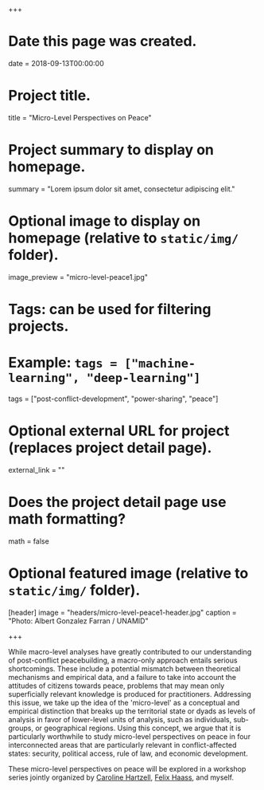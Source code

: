 +++
# Date this page was created.
date = 2018-09-13T00:00:00

# Project title.
title = "Micro-Level Perspectives on Peace"

# Project summary to display on homepage.
summary = "Lorem ipsum dolor sit amet, consectetur adipiscing elit."

# Optional image to display on homepage (relative to `static/img/` folder).
image_preview = "micro-level-peace1.jpg"

# Tags: can be used for filtering projects.
# Example: `tags = ["machine-learning", "deep-learning"]`
tags = ["post-conflict-development", "power-sharing", "peace"]

# Optional external URL for project (replaces project detail page).
external_link = ""

# Does the project detail page use math formatting?
math = false

# Optional featured image (relative to `static/img/` folder).
[header]
image = "headers/micro-level-peace1-header.jpg"
caption = "Photo: Albert Gonzalez Farran / UNAMID"

+++

While macro-level analyses have greatly contributed to our understanding of post-conflict peacebuilding, a macro-only approach entails serious shortcomings. These include a potential mismatch between theoretical mechanisms and empirical data, and a failure to take into account the attitudes of citizens towards peace, problems that may mean only superficially relevant knowledge is produced for practitioners. Addressing this issue, we take up the idea of the 'micro-level' as a conceptual and empirical distinction that breaks up the territorial state or dyads as levels of analysis in favor of lower-level units of analysis, such as individuals, sub-groups, or geographical regions. Using this concept, we argue that it is particularly worthwhile to study micro-level perspectives on peace in four interconnected areas that are particularly relevant in conflict-affected states: security, political access, rule of law, and economic development.

These micro-level perspectives on peace will be explored in a workshop series jointly organized by [Caroline Hartzell](https://www.carolinehartzell.com/), [Felix Haass](http://felixhaass.de/), and myself.
